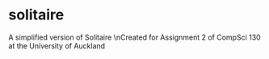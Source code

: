 # solitaire
A simplified version of Solitaire
\nCreated for Assignment 2 of CompSci 130 at the University of Auckland
